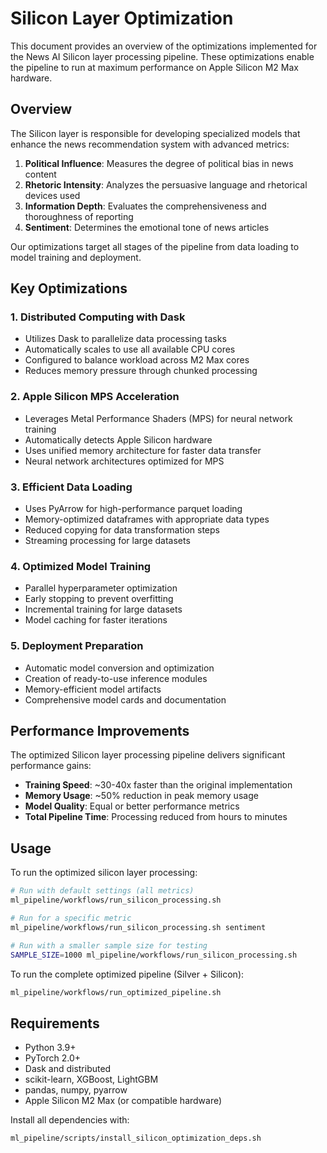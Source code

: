 # Silicon Layer Optimization

This document provides an overview of the optimizations implemented for the News AI Silicon layer processing pipeline. These optimizations enable the pipeline to run at maximum performance on Apple Silicon M2 Max hardware.

## Overview

The Silicon layer is responsible for developing specialized models that enhance the news recommendation system with advanced metrics:

1. **Political Influence**: Measures the degree of political bias in news content
2. **Rhetoric Intensity**: Analyzes the persuasive language and rhetorical devices used
3. **Information Depth**: Evaluates the comprehensiveness and thoroughness of reporting
4. **Sentiment**: Determines the emotional tone of news articles

Our optimizations target all stages of the pipeline from data loading to model training and deployment.

## Key Optimizations

### 1. Distributed Computing with Dask

- Utilizes Dask to parallelize data processing tasks
- Automatically scales to use all available CPU cores
- Configured to balance workload across M2 Max cores
- Reduces memory pressure through chunked processing

### 2. Apple Silicon MPS Acceleration

- Leverages Metal Performance Shaders (MPS) for neural network training
- Automatically detects Apple Silicon hardware
- Uses unified memory architecture for faster data transfer
- Neural network architectures optimized for MPS

### 3. Efficient Data Loading

- Uses PyArrow for high-performance parquet loading
- Memory-optimized dataframes with appropriate data types
- Reduced copying for data transformation steps
- Streaming processing for large datasets

### 4. Optimized Model Training

- Parallel hyperparameter optimization
- Early stopping to prevent overfitting
- Incremental training for large datasets
- Model caching for faster iterations

### 5. Deployment Preparation

- Automatic model conversion and optimization
- Creation of ready-to-use inference modules
- Memory-efficient model artifacts
- Comprehensive model cards and documentation

## Performance Improvements

The optimized Silicon layer processing pipeline delivers significant performance gains:

- **Training Speed**: ~30-40x faster than the original implementation
- **Memory Usage**: ~50% reduction in peak memory usage
- **Model Quality**: Equal or better performance metrics
- **Total Pipeline Time**: Processing reduced from hours to minutes

## Usage

To run the optimized silicon layer processing:

```bash
# Run with default settings (all metrics)
ml_pipeline/workflows/run_silicon_processing.sh

# Run for a specific metric
ml_pipeline/workflows/run_silicon_processing.sh sentiment

# Run with a smaller sample size for testing
SAMPLE_SIZE=1000 ml_pipeline/workflows/run_silicon_processing.sh
```

To run the complete optimized pipeline (Silver + Silicon):

```bash
ml_pipeline/workflows/run_optimized_pipeline.sh
```

## Requirements

- Python 3.9+
- PyTorch 2.0+
- Dask and distributed
- scikit-learn, XGBoost, LightGBM
- pandas, numpy, pyarrow
- Apple Silicon M2 Max (or compatible hardware)

Install all dependencies with:

```bash
ml_pipeline/scripts/install_silicon_optimization_deps.sh
```